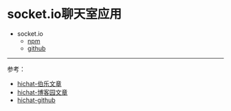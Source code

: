 socket.io聊天室应用
===

* socket.io
  * [npm](https://www.npmjs.com/package/socket.io)
  * [github](https://github.com/socketio/socket.io)

----
参考：  
* [hichat-伯乐文章](http://web.jobbole.com/89248/)
* [hichat-博客园文章](http://www.cnblogs.com/Wayou/p/hichat_built_with_nodejs_socket.html)
* [hichat-github](https://github.com/wayou/hichat)